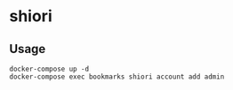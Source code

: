 # shiori

## Usage

```
docker-compose up -d
docker-compose exec bookmarks shiori account add admin
```
